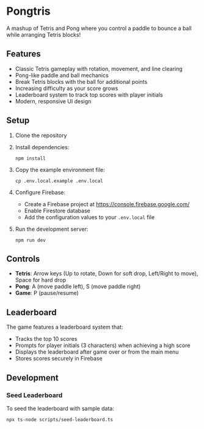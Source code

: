 # Pongtris

A mashup of Tetris and Pong where you control a paddle to bounce a ball while arranging Tetris blocks!

## Features

- Classic Tetris gameplay with rotation, movement, and line clearing
- Pong-like paddle and ball mechanics
- Break Tetris blocks with the ball for additional points
- Increasing difficulty as your score grows
- Leaderboard system to track top scores with player initials
- Modern, responsive UI design

## Setup

1. Clone the repository
2. Install dependencies:
   ```
   npm install
   ```
3. Copy the example environment file:
   ```
   cp .env.local.example .env.local
   ```
4. Configure Firebase:
   - Create a Firebase project at https://console.firebase.google.com/
   - Enable Firestore database
   - Add the configuration values to your `.env.local` file

5. Run the development server:
   ```
   npm run dev
   ```

## Controls

- **Tetris**: Arrow keys (Up to rotate, Down for soft drop, Left/Right to move), Space for hard drop
- **Pong**: A (move paddle left), S (move paddle right)
- **Game**: P (pause/resume)

## Leaderboard

The game features a leaderboard system that:
- Tracks the top 10 scores
- Prompts for player initials (3 characters) when achieving a high score
- Displays the leaderboard after game over or from the main menu
- Stores scores securely in Firebase

## Development

### Seed Leaderboard

To seed the leaderboard with sample data:

```
npx ts-node scripts/seed-leaderboard.ts
```
